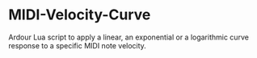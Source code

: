 # MIDI-Velocity-Curve
Ardour Lua script to apply a linear, an exponential or a logarithmic curve response to a specific MIDI note velocity.
